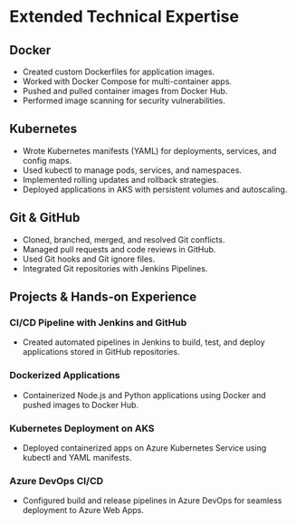 # Extended Technical Expertise  

## Docker  
- Created custom Dockerfiles for application images.  
- Worked with Docker Compose for multi-container apps.  
- Pushed and pulled container images from Docker Hub.  
- Performed image scanning for security vulnerabilities.  

## Kubernetes  
- Wrote Kubernetes manifests (YAML) for deployments, services, and config maps.  
- Used kubectl to manage pods, services, and namespaces.  
- Implemented rolling updates and rollback strategies.  
- Deployed applications in AKS with persistent volumes and autoscaling.  

## Git & GitHub  
- Cloned, branched, merged, and resolved Git conflicts.  
- Managed pull requests and code reviews in GitHub.  
- Used Git hooks and Git ignore files.  
- Integrated Git repositories with Jenkins Pipelines.  

## Projects & Hands-on Experience  
### CI/CD Pipeline with Jenkins and GitHub  
- Created automated pipelines in Jenkins to build, test, and deploy applications stored in GitHub repositories.  

### Dockerized Applications  
- Containerized Node.js and Python applications using Docker and pushed images to Docker Hub.  

### Kubernetes Deployment on AKS  
- Deployed containerized apps on Azure Kubernetes Service using kubectl and YAML manifests.  

### Azure DevOps CI/CD  
- Configured build and release pipelines in Azure DevOps for seamless deployment to Azure Web Apps.  
